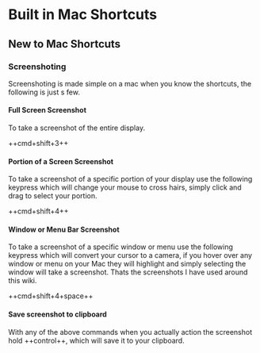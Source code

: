# Built in Mac Shortcuts

## New to Mac Shortcuts

### Screenshoting
Screenshoting is made simple on a mac when you know the shortcuts, the following is just s few.

#### Full Screen Screenshot
To take a screenshot of the entire display.

++cmd+shift+3++

#### Portion of a Screen Screenshot
To take a screenshot of a specific portion of your display use the following keypress which will change your mouse to cross hairs, simply click and drag to select your portion.

++cmd+shift+4++

#### Window or Menu Bar Screenshot
To take a screenshot of a specific window or menu use the following keypress which will convert your cursor to a camera, if you hover over any window or menu on your Mac they will highlight and simply selecting the window will take a screenshot. Thats the screenshots I have used around this wiki.

++cmd+shift+4+space++

#### Save screenshot to clipboard 
With any of the above commands when you actually action the screenshot hold ++control++, which will save it to your clipboard.